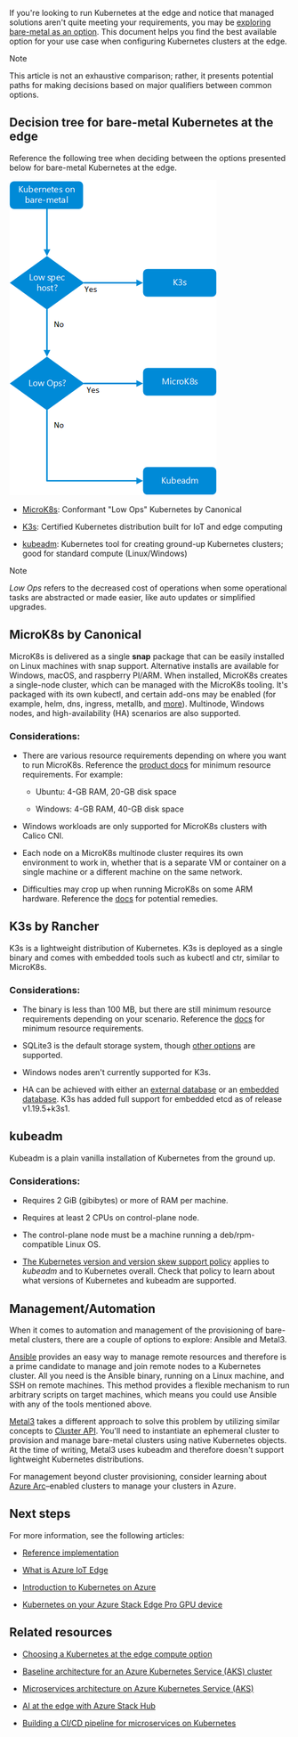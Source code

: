 If you're looking to run Kubernetes at the edge and notice that managed
solutions aren't quite meeting your requirements, you may be [exploring bare-metal as an option](./choose-kubernetes-edge-compute-option.md). This document helps you find the best available option for your use case when configuring Kubernetes clusters at the edge.

> [!NOTE]
> This article is not an exhaustive comparison; rather, it presents potential paths for making decisions based on major qualifiers between common options.

## Decision tree for bare-metal Kubernetes at the edge

Reference the following tree when deciding between the options presented below for bare-metal Kubernetes at the edge.

![A flowchart for deciding what bare-metal options to use.](media/choose-bare-metal-kubernetes.png)

-   [MicroK8s](https://microk8s.io/docs): Conformant "Low Ops" Kubernetes by Canonical

-   [K3s](https://k3s.io): Certified Kubernetes distribution built for IoT and edge computing

-   [kubeadm](https://kubernetes.io/docs/reference/setup-tools/kubeadm): Kubernetes tool for creating ground-up Kubernetes clusters; good for standard compute (Linux/Windows)

> [!NOTE]
> *Low Ops* refers to the decreased cost of operations when some operational tasks are abstracted or made easier, like auto updates or simplified upgrades.

## MicroK8s by Canonical

MicroK8s is delivered as a single **snap** package that can be easily installed on Linux machines with snap support. Alternative installs are available for Windows, macOS, and raspberry PI/ARM. When installed, MicroK8s creates a single-node cluster, which can be managed with the MicroK8s tooling. It's packaged with its own kubectl, and certain add-ons may be enabled (for example, helm, dns, ingress, metallb, and [more](https://microk8s.io/docs/addons#heading--list)). Multinode, Windows nodes, and high-availability (HA) scenarios are also supported.

### Considerations:

-   There are various resource requirements depending on where you want to run MicroK8s. Reference the [product docs](https://microk8s.io/docs) for minimum resource requirements. For example:

    -   Ubuntu: 4-GB RAM, 20-GB disk space

    -   Windows: 4-GB RAM, 40-GB disk space

-   Windows workloads are only supported for MicroK8s clusters with Calico CNI.

-   Each node on a MicroK8s multinode cluster requires its own environment to work in, whether that is a separate VM or container on a single machine or a different machine on the same network.

-   Difficulties may crop up when running MicroK8s on some ARM hardware. Reference the [docs](https://microk8s.io/docs/install-alternatives#heading--arm) for potential remedies.

## K3s by Rancher

K3s is a lightweight distribution of Kubernetes. K3s is deployed as a single binary and comes with embedded tools such as kubectl and ctr, similar to MicroK8s.

### Considerations:

-   The binary is less than 100 MB, but there are still minimum resource requirements depending on your scenario. Reference the [docs](https://rancher.com/docs/k3s/latest/en/installation/installation-requirements/resource-profiling/) for minimum resource requirements.

-   SQLite3 is the default storage system, though [other options](https://rancher.com/docs/k3s/latest/en/installation/datastore/) are supported.

-   Windows nodes aren't currently supported for K3s.

-   HA can be achieved with either an [external database](https://rancher.com/docs/k3s/latest/en/installation/ha/) or an [embedded database](https://rancher.com/docs/k3s/latest/en/installation/ha-embedded/). K3s has added full support for embedded etcd as of release v1.19.5+k3s1.

## kubeadm

Kubeadm is a plain vanilla installation of Kubernetes from the ground up.

### Considerations:

-   Requires 2 GiB (gibibytes) or more of RAM per machine.

-   Requires at least 2 CPUs on control-plane node.

-   The control-plane node must be a machine running a deb/rpm-compatible Linux OS.

-   [The Kubernetes version and version skew support policy](https://kubernetes.io/docs/setup/release/version-skew-policy/#supported-versions) applies to _kubeadm_ and to Kubernetes overall. Check that policy to learn about what versions of Kubernetes and kubeadm are supported.

## Management/Automation

When it comes to automation and management of the provisioning of bare-metal clusters, there are a couple of options to explore: Ansible and Metal3.

[Ansible](https://docs.ansible.com) provides an easy way to manage remote resources and therefore is a prime candidate to manage and join remote nodes to a Kubernetes cluster. All you need is the Ansible binary, running on a Linux machine, and SSH on remote machines. This method provides a flexible mechanism to run arbitrary scripts on target machines, which means you could use Ansible with any of the tools mentioned above.

[Metal3](https://metal3.io/documentation.html) takes a different approach to solve this problem by utilizing similar concepts to [Cluster API](https://cluster-api.sigs.k8s.io). You'll need to instantiate an ephemeral cluster to provision and manage bare-metal clusters using native Kubernetes objects. At the time of writing, Metal3 uses kubeadm and therefore doesn't support lightweight Kubernetes distributions.

For management beyond cluster provisioning, consider learning about [Azure Arc](/azure/azure-arc)–enabled clusters to manage your clusters in Azure.

## Next steps

For more information, see the following articles:

-   [Reference implementation](https://github.com/Azure-Samples/k8s-on-windows-host)

-   [What is Azure IoT Edge](/azure/iot-edge/about-iot-edge)

-   [Introduction to Kubernetes on Azure](/training/paths/intro-to-kubernetes-on-azure/)

-   [Kubernetes on your Azure Stack Edge Pro GPU device](/azure/databox-online/azure-stack-edge-gpu-kubernetes-overview)

## Related resources

-   [Choosing a Kubernetes at the edge compute option](./choose-kubernetes-edge-compute-option.md)

-   [Baseline architecture for an Azure Kubernetes Service (AKS) cluster](/azure/architecture/reference-architectures/containers/aks/baseline-aks)

-   [Microservices architecture on Azure Kubernetes Service (AKS)](../../reference-architectures/containers/aks-microservices/aks-microservices.yml)

-   [AI at the edge with Azure Stack Hub](../../solution-ideas/articles/ai-at-the-edge.yml)

-   [Building a CI/CD pipeline for microservices on Kubernetes](../../microservices/ci-cd-kubernetes.yml)